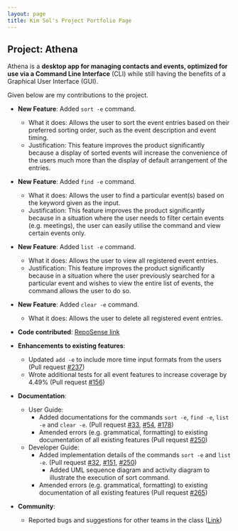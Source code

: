 ```yaml
---
layout: page
title: Kim Sol's Project Portfolio Page
---
```


## Project: Athena

Athena is a **desktop app for managing contacts and events, optimized for use via a Command Line Interface** (CLI) while
still having the benefits of a Graphical User Interface (GUI).

Given below are my contributions to the project.

* **New Feature**: Added `sort -e` command.
  * What it does: Allows the user to sort the event entries based on their preferred sorting order, such as the event description and event timing.
  * Justification: This feature improves the product significantly because a display of sorted events will increase the convenience of the users much more than the display of default arrangement of the entries.

* **New Feature**: Added `find -e` command.
  * What it does: Allows the user to find a particular event(s) based on the keyword given as the input. 
  * Justification: This feature improves the product significantly because in a situation where the user needs to filter certain events (e.g. meetings), the user can easily utilise the command and view certain events only. 
  
* **New Feature**: Added `list -e` command.
  * What it does: Allows the user to view all registered event entries. 
  * Justification: This feature improves the product significantly because in a situation where the user previously searched for a particular event and wishes to view the entire list of events, the command allows the user to do so. 
  
* **New Feature**: Added `clear -e` command.
  * What it does: Allows the user to delete all registered event entries. 

* **Code contributed**: [RepoSense link](https://nus-cs2103-ay2021s1.github.io/tp-dashboard/#breakdown=true&search=solkim-83)

* **Enhancements to existing features**:
  * Updated `add -e` to include more time input formats from the users (Pull request
    [\#237](https://github.com/AY2021S1-CS2103T-W10-4/tp/pull/237))
  * Wrote additional tests for all event features to increase coverage by 4.49% (Pull request
    [\#156](https://github.com/AY2021S1-CS2103T-W10-4/tp/pull/156))

* **Documentation**:
  * User Guide:
    * Added documentations for the commands `sort -e`, `find -e`, `list -e` and `clear -e`. (Pull request
    [\#33](https://github.com/AY2021S1-CS2103T-W10-4/tp/pull/33),
    [\#54](https://github.com/AY2021S1-CS2103T-W10-4/tp/pull/54),
    [\#178](https://github.com/AY2021S1-CS2103T-W10-4/tp/pull/178))
    * Amended errors (e.g. grammatical, formatting) to existing documentation of all existing features (Pull request
    [\#250](https://github.com/AY2021S1-CS2103T-W10-4/tp/pull/250))
  * Developer Guide:
    * Added implementation details of the commands `sort -e` and `list -e`. (Pull request
    [\#32](https://github.com/AY2021S1-CS2103T-W10-4/tp/pull/32),
    [\#151](https://github.com/AY2021S1-CS2103T-W10-4/tp/pull/151),
    [\#250](https://github.com/AY2021S1-CS2103T-W10-4/tp/pull/250))
        * Added UML sequence diagram and activity diagram to illustrate the execution of sort command.
    * Amended errors (e.g. grammatical, formatting) to existing documentation of all existing features (Pull request
    [\#265](https://github.com/AY2021S1-CS2103T-W10-4/tp/pull/265))

* **Community**:
  * Reported bugs and suggestions for other teams in the class ([Link](https://github.com/solkim-83/ped/issues))
